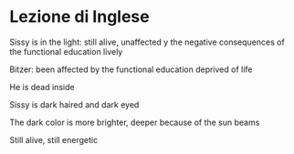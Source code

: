 #  Lezione di Inglese

Sissy is in the light:
still alive, unaffected y the negative consequences of the functional education
lively 

Bitzer: been affected by the functional education
deprived of life

He is dead inside

Sissy is dark haired and dark eyed
 
 The dark color is more brighter, deeper because of the sun beams

Still alive, still energetic
<!--stackedit_data:
eyJoaXN0b3J5IjpbLTQyODUzODg0NSwxNzg0MTgzMzYwLC0xNj
gwMjM3NTI3XX0=
-->